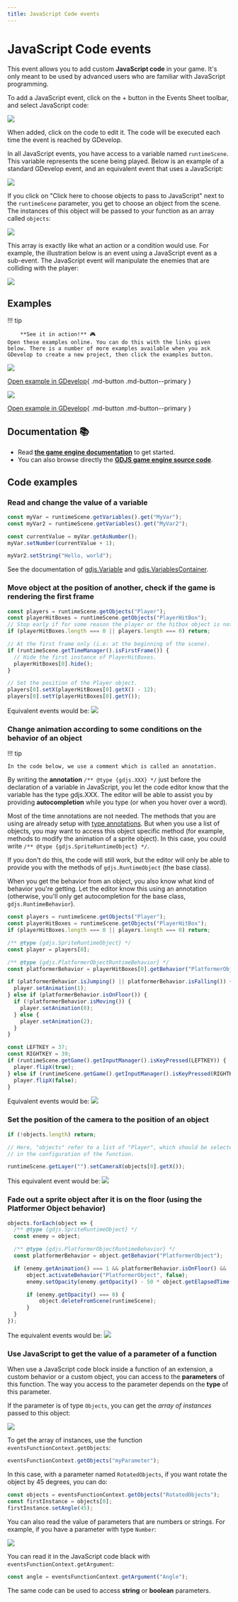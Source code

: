 ```yaml
---
title: JavaScript Code events
---
```

# JavaScript Code events

This event allows you to add custom **JavaScript code** in your game. It's only meant to be used by advanced users who are familiar with JavaScript programming.

To add a JavaScript event, click on the + button in the Events Sheet toolbar, and select JavaScript code:

![](/gdevelop5/events/js-code/pasted/20230305-105515.png)

When added, click on the code to edit it. The code will be executed each time the event is reached by GDevelop.

In all JavaScript events, you have access to a variable named `runtimeScene`. This variable represents the scene being played. Below is an example of a standard GDevelop event, and an equivalent event that uses a JavaScript:

![](/gdevelop5/events/javascript-code-example.png)

If you click on "Click here to choose objects to pass to JavaScript" next to the `runtimeScene` parameter, you get to choose an object from the scene. The instances of this object will be passed to your function as an array called `objects`:

![](/gdevelop5/events/js-code/pasted/20230305-105814.png)

This array is exactly like what an action or a condition would use. For example, the illustration below is an event using a JavaScript event as a sub-event. The JavaScript event will manipulate the enemies that are colliding with the player:

![](/gdevelop5/events/javascript-code-with-objects-example.png)

## Examples

!!! tip

        **See it in action!** 🎮
    Open these examples online. You can do this with the links given below. There is a number of more examples available when you ask GDevelop to create a new project, then click the examples button.

[![](/gdevelop5/events/javascripttexttospeechexample.png)](https://editor.gdevelop.io/?project=example://text-to-speech)

[Open example in GDevelop](https://editor.gdevelop.io/?project=example://text-to-speech){ .md-button .md-button--primary }

[![](/gdevelop5/events/platformerjavascriptblocksexample.png)](https://editor.gdevelop.io/?project=example://javascript-blocks-in-platformer)

[Open example in GDevelop](https://editor.gdevelop.io/?project=example://javascript-blocks-in-platformer){ .md-button .md-button--primary }

## Documentation 📚

* Read **[the game engine documentation](https://docs.gdevelop-app.com/GDJS%20Runtime%20Documentation/)** to get started.
* You can also browse directly the **[GDJS game engine source code](https://github.com/4ian/GD/tree/master/GDJS/Runtime)**.

## Code examples

### Read and change the value of a variable

```javascript
const myVar = runtimeScene.getVariables().get("MyVar");
const myVar2 = runtimeScene.getVariables().get("MyVar2");

const currentValue = myVar.getAsNumber();
myVar.setNumber(currentValue + 1);

myVar2.setString("Hello, world");
```

See the documentation of [gdjs.Variable](https://docs.gdevelop.io/GDJS%20Runtime%20Documentation/classes/gdjs.Variable.html) and [gdjs.VariablesContainer](https://docs.gdevelop.io/GDJS%20Runtime%20Documentation/classes/gdjs.VariablesContainer.html).

### Move object at the position of another, check if the game is rendering the first frame

```javascript
const players = runtimeScene.getObjects("Player");
const playerHitBoxes = runtimeScene.getObjects("PlayerHitBox");
// Stop early if for some reason the player or the hitbox object is not found.
if (playerHitBoxes.length === 0 || players.length === 0) return;

// At the first frame only (i.e: at the beginning of the scene).
if (runtimeScene.getTimeManager().isFirstFrame()) {
  // Hide the first instance of PlayerHitBoxes.
  playerHitBoxes[0].hide();
}

// Set the position of the Player object.
players[0].setX(playerHitBoxes[0].getX() - 12);
players[0].setY(playerHitBoxes[0].getY());
```

Equivalent events would be:
![](/gdevelop5/events/hide-and-set-position-player-hitbox.png)

### Change animation according to some conditions on the behavior of an object

!!! tip

    In the code below, we use a comment which is called an annotation.

By writing the **annotation** `/** @type {gdjs.XXX} */` just before the declaration of a variable in JavaScript, you let the code editor know that the variable has the type gdjs.XXX. The editor will be able to assist you by providing **autocompletion** while you type (or when you hover over a word).

Most of the time annotations are not needed. The methods that you are using are already setup with [type annotations](https://docs.gdevelop.io/GDJS%20Runtime%20Documentation/modules/gdjs.html). But when you use a list of objects, you may want to access this object specific method (for example, methods to modify the animation of a sprite object). In this case, you could write `/** @type {gdjs.SpriteRuntimeObject} */`.

If you don't do this, the code will still work, but the editor will only be able to provide you with the methods of `gdjs.RuntimeObject` (the base class).

When you get the behavior from an object, you also know what kind of behavior you're getting. Let the editor know this using an annotation (otherwise, you'll only get autocompletion for the base class, `gdjs.RuntimeBehavior`).

```javascript
const players = runtimeScene.getObjects("Player");
const playerHitBoxes = runtimeScene.getObjects("PlayerHitBox");
if (playerHitBoxes.length === 0 || players.length === 0) return;

/** @type {gdjs.SpriteRuntimeObject} */
const player = players[0];

/** @type {gdjs.PlatformerObjectRuntimeBehavior} */
const platformerBehavior = playerHitBoxes[0].getBehavior("PlatformerObject");

if (platformerBehavior.isJumping() || platformerBehavior.isFalling()) {
  player.setAnimation(1);
} else if (platformerBehavior.isOnFloor()) {
  if (!platformerBehavior.isMoving()) {
    player.setAnimation(0);
  } else {
    player.setAnimation(2);
  }
}

const LEFTKEY = 37;
const RIGHTKEY = 39;
if (runtimeScene.getGame().getInputManager().isKeyPressed(LEFTKEY)) {
  player.flipX(true);
} else if (runtimeScene.getGame().getInputManager().isKeyPressed(RIGHTKEY)) {
  player.flipX(false);
}
```

Equivalent events would be:
![](/gdevelop5/events/change-animation-according-to-behavior-conditions.png)

### Set the position of the camera to the position of an object

```javascript
if (!objects.length) return;

// Here, "objects" refer to a list of "Player", which should be selected
// in the configuration of the function.

runtimeScene.getLayer("").setCameraX(objects[0].getX());
```

This equivalent event would be:
![](/gdevelop5/events/set-camera-x-position-x.png)

### Fade out a sprite object after it is on the floor (using the Platformer Object behavior)

```javascript
objects.forEach(object => {
  /** @type {gdjs.SpriteRuntimeObject} */
  const enemy = object;

  /** @type {gdjs.PlatformerObjectRuntimeBehavior} */
  const platformerBehavior = object.getBehavior("PlatformerObject");

  if (enemy.getAnimation() === 1 && platformerBehavior.isOnFloor() && !platformerBehavior.isMoving()) {
      object.activateBehavior("PlatformerObject", false);
      enemy.setOpacity(enemy.getOpacity() - 50 * object.getElapsedTime(runtimeScene) / 1000);

      if (enemy.getOpacity() === 0) {
          object.deleteFromScene(runtimeScene);
      }
  }
});
```

The equivalent events would be:
![](/gdevelop5/events/fade-out-and-behavior.png)

### Use JavaScript to get the value of a parameter of a function

When use a JavaScript code block inside a function of an extension, a custom behavior or a custom object, you can access to the **parameters** of this function. The way you access to the parameter depends on the **type** of this parameter.

If the parameter is of type `Objects`, you can get the *array of instances* passed to this object:

![](/gdevelop5/events/js-code/pasted/20230305-111256.png)

To get the array of instances, use the function `eventsFunctionContext.getObjects`:

```javascript
eventsFunctionContext.getObjects("myParameter");
```

In this case, with a parameter named `RotatedObjects`, if you want rotate the object by 45 degrees, you can do:

```javascript
const objects = eventsFunctionContext.getObjects("RotatedObjects");
const firstInstance = objects[0];
firstInstance.setAngle(45);
```

You can also read the value of parameters that are numbers or strings. For example, if you have a parameter with type `Number`:

![](/gdevelop5/events/js-code/pasted/20230305-111437.png)

You can read it in the JavaScript code black with `eventsFunctionContext.getArgument`:

```javascript
const angle = eventsFunctionContext.getArgument("Angle");
```

The same code can be used to access **string** or **boolean** parameters.